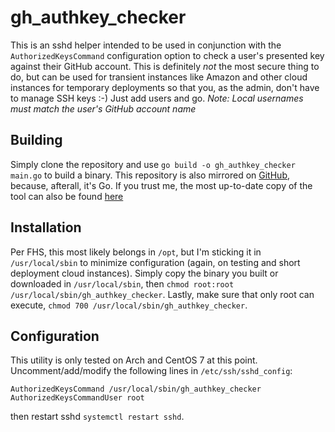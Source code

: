 # gh_authkey_checker
This is an sshd helper intended to be used in conjunction with the `AuthorizedKeysCommand` configuration option to check a user's presented key against their GitHub account.  This is definitely *not* the most secure thing to do, but can be used for transient instances like Amazon and other cloud instances for temporary deployments so that you, as the admin, don't have to manage SSH keys :-) Just add users and go. *Note: Local usernames must match the user's GitHub account name*

## Building 
Simply clone the repository and use `go build -o gh_authkey_checker main.go` to build a binary. This repository is also mirrored on [GitHub](https://github.com/jrdemasi/gh_authkey_checker), because, afterall, it's Go. If you trust me, the most up-to-date copy of the tool can also be found [here](https://files.jthan.io/binaries/gh_authkey_checker "gh_authkey_checker binary download")

## Installation
Per FHS, this most likely belongs in `/opt`, but I'm sticking it in `/usr/local/sbin` to minimize configuration (again, on testing and short deployment cloud instances).  Simply copy the binary you built or downloaded in `/usr/local/sbin`, then `chmod root:root /usr/local/sbin/gh_authkey_checker`.  Lastly, make sure that only root can execute, `chmod 700 /usr/local/sbin/gh_authkey_checker`.

## Configuration
This utility is only tested on Arch and CentOS 7 at this point.  Uncomment/add/modify the following lines in `/etc/ssh/sshd_config`:
```    
AuthorizedKeysCommand /usr/local/sbin/gh_authkey_checker
AuthorizedKeysCommandUser root
```
then restart sshd `systemctl restart sshd`.
